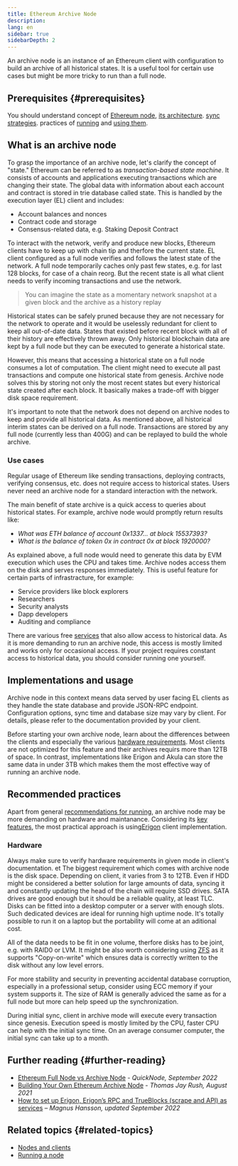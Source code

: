 ```yaml
---
title: Ethereum Archive Node
description: 
lang: en
sidebar: true
sidebarDepth: 2
---
```


An archive node is an instance of an Ethereum client with configuration to build an archive of all historical states. It is a useful tool for certain use cases but might be more tricky to run than a full node. 

## Prerequisites {#prerequisites}

You should understand concept of [Ethereum node](/developers/docs/nodes-and-clients/), [its architecture](/developers/docs/nodes-and-clients/node-architecture/). [sync strategies](https://ethereum.org/en/developers/docs/nodes-and-clients/#sync-modes).   practices of [running](/developers/docs/nodes-and-clients/run-a-node/) and [using them](/developers/docs/apis/json-rpc/).

## What is an archive node

To grasp the importance of an archive node, let's clarify the concept of "state."
Ethereum can be referred to as *transaction-based state machine*. It consists of accounts and applications executing transactions which are changing their state. The global data with information about each account and contract is stored in trie database called state. This is handled by the execution layer (EL) client and includes:
* Account balances and nonces 
* Contract code and storage
* Consensus-related data, e.g. Staking Deposit Contract

To interact with the network, verify and produce new blocks, Ethereum clients have to keep up with chain tip and therfore the current state. EL client configured as a full node verifies and follows the latest state of the network. A full node temporarily caches only past few states, e.g. for last 128 blocks, for case of a chain reorg. But the recent state is all what client needs to verify incoming transactions and use the network.  

> You can imagine the state as a momentary network snapshot at a given block and the archive as a history replay 

Historical states can be safely pruned because they are not necessary for the network to operate and it would be uselessly redundant for client to keep all out-of-date data. States that existed before recent block with all of their history are effectively thrown away. Only historical blockchain data are kept by a full node but they can be executed to generate a historical state. 

However, this means that accessing a historical state on a full node consumes a lot of computation. The client might need to execute all past transactions and compute one historical state from genesis. Archive node solves this by storing not only the most recent states but every historical state created after each block. It basically makes a trade-off with bigger disk space requirement. 

It's important to note that the network does not depend on archive nodes to keep and provide all historical data. As mentioned above, all historical interim states can be derived on a full node. Transactions are stored by any full node (currently less than 400G) and can be replayed to build the whole archive. 

### Use cases 

Regular usage of Ethereum like sending transactions, deploying contracts, verifying consensus, etc. does not require access to historical states. Users never need an archive node for a standard interaction with the network. 

The main benefit of state archive is a quick access to queries about historical states. For example, archive node would promptly return results like: 
* *What was ETH balance of account 0x1337... at block 15537393?*
* *What is the balance of token 0x in contract 0x at block 1920000?*

As explained above, a full node would need to generate this data by EVM execution which uses the CPU and takes time. Archive nodes access them on the disk and serves responses immediately. This is useful feature for certain parts of infrastracture, for example: 

* Service providers like block explorers
* Researchers
* Security analysts
* Dapp developers
* Auditing and compliance 

There are various free [services](/developers/docs/nodes-and-clients/nodes-as-a-service/) that also allow access to historical data. As it is more demanding to run an archive node, this access is mostly limited and works only for occasional access. If your project requires constant access to historical data, you should consider running one yourself.  

## Implementations and usage

Archive node in this context means data served by user facing EL clients as they handle the state database and provide JSON-RPC endpoint. Configuration options, sync time and database size may vary by client. For details, please refer to the documentation provided by your client. 

Before starting your own archive node, learn about the differences between the clients and especially the various [hardware requirements](/developers/docs/nodes-and-clients/run-a-node/#requirements). Most clients are not optimized for this feature and their archives requirs more than 12TB of space. In contrast, implementations like Erigon and Akula can store the same data in under 3TB which makes them the most effective way of running an archive node.

## Recommended practices

Apart from general [recommendations for running](developers/docs/nodes-and-clients/run-a-node/), an archive node may be more demanding on hardware and maintanance. Considering its [key features](https://github.com/ledgerwatch/erigon#key-features), the most practical approach is using[Erigon](https://ethereum.org/en/developers/docs/nodes-and-clients/#erigon) client implementation.

### Hardware 

Always make sure to verify hardware requirements in given mode in client's documentation. 
et
The biggest requirement which comes with archive node is the disk space. Depending on client, it varies from 3 to 12TB. Even if HDD might be considered a better solution for large amounts of data, syncing it and constantly updating the head of the chain will require SSD drives. SATA drives are good enough but it should be a reliable quality, at least TLC. Disks can be fitted into a desktop computer or a server with enough slots. Such dedicated devices are ideal for running high uptime node. It's totally possible to run it on a laptop but the portability will come at an aditional cost.  

All of the data needs to be fit in one volume, therfore disks has to be joint, e.g. with RAID0 or LVM. It might be also worth considering using [ZFS](https://en.wikipedia.org/wiki/ZFS) as it supports "Copy-on-write" which ensures data is correctly written to the disk without any low level errors. 

For more stability and security in preventing accidental database corruption, especially in a professional setup, consider using ECC memory if your system supports it. The size of RAM is generally adviced the same as for a full node but more can help speed up the synchronization. 

During initial sync, client in archive mode will execute every transaction since genesis. Execution speed is mostly limited by the CPU, faster CPU can help with the initial sync time. On an average consumer computer, the initial sync can take up to a month. 

## Further reading {#further-reading}
- [Ethereum Full Node vs Archive Node](https://www.quicknode.com/guides/infrastructure/ethereum-full-node-vs-archive-node) - _QuickNode, September 2022_
- [Building Your Own Ethereum Archive Node](https://tjayrush.medium.com/building-your-own-ethereum-archive-node-72c014affc09) - _Thomas Jay Rush, August 2021_
- [How to set up Erigon, Erigon’s RPC and TrueBlocks (scrape and API) as services](https://magnushansson.xyz/blog_posts/crypto_defi/2022-01-10-Erigon-Trueblocks) _– Magnus Hansson, updated September 2022_
  
## Related topics {#related-topics}

- [Nodes and clients](/developers/docs/nodes-and-clients/)
- [Running a node](/developers/docs/nodes-and-clients/run-a-node/)